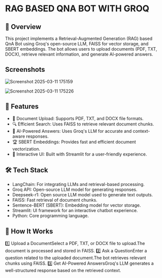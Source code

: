 # RAG BASED QNA BOT WITH GROQ

## 🚀 Overview
This project implements a Retrieval-Augmented Generation (RAG) based QnA Bot using Groq's open-source LLM, FAISS for vector storage, and SBERT embeddings. The bot allows users to upload documents (PDF, TXT, DOCX), retrieve relevant information, and generate AI-powered answers.

## Screenshots

![Screenshot 2025-03-11 175159](https://github.com/user-attachments/assets/dc72d729-0b2d-4785-a628-9a89721460ca)

![Screenshot 2025-03-11 175226](https://github.com/user-attachments/assets/920fa5b9-b9fb-4fa5-8e4a-332dc7d29d25)

## 🔹 Features
- 📂 Document Upload: Supports PDF, TXT, and DOCX file formats.
- 🔍 Efficient Search: Uses FAISS to retrieve relevant document chunks.
- 🧠 AI-Powered Answers: Uses Groq's LLM for accurate and context-aware responses.
- 🏆 SBERT Embeddings: Provides fast and efficient document vectorization.
- 🎨 Interactive UI: Built with Streamlit for a user-friendly experience.

## 🛠 Tech Stack
- LangChain: For integrating LLMs and retrieval-based processing.
- Groq API: Open-source LLM model for generating responses.
- Deepseek-r1: Open source LLM model used to generate text outputs.
- FAISS: Fast retrieval of document chunks.
- Sentence-BERT (SBERT): Embedding model for vector storage.
- Streamlit: UI framework for an interactive chatbot experience.
- Python: Core programming language.

  

## 🎯 How It Works
1️⃣ Upload a DocumentSelect a PDF, TXT, or DOCX file to upload.The document is processed and stored in FAISS.
2️⃣ Ask a QuestionEnter a question related to the uploaded document.The bot retrieves relevant chunks using FAISS.
3️⃣ Get AI-Powered AnswersGroq's LLM generates a well-structured response based on the retrieved context.
